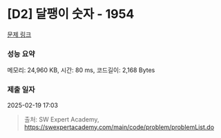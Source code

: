# [D2] 달팽이 숫자 - 1954 

[문제 링크](https://swexpertacademy.com/main/code/problem/problemDetail.do?contestProbId=AV5PobmqAPoDFAUq) 

### 성능 요약

메모리: 24,960 KB, 시간: 80 ms, 코드길이: 2,168 Bytes

### 제출 일자

2025-02-19 17:03



> 출처: SW Expert Academy, https://swexpertacademy.com/main/code/problem/problemList.do